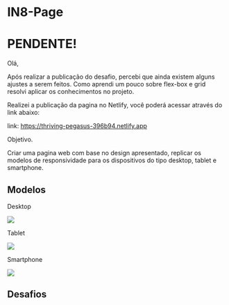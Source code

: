 # IN8-Page

# PENDENTE!

Olá,

Após realizar a publicação do desafio, percebi que ainda existem alguns ajustes a serem feitos. Como aprendi um pouco sobre flex-box e grid resolvi aplicar os conhecimentos no projeto.

Realizei a publicação da pagina no Netlify, você poderá acessar através do link abaixo:

link: https://thriving-pegasus-396b94.netlify.app


Objetivo.

Criar uma pagina web com base no design apresentado, replicar os modelos de responsividade para os dispositivos do tipo desktop, tablet e smartphone.


## Modelos 

Desktop

![](https://i.postimg.cc/wBGws59M/desktop.jpg)

Tablet

![](https://i.postimg.cc/7YHtdZtx/tablet.jpg)

Smartphone

![](https://i.postimg.cc/50JDtqgz/mobile.jpg)

## Desafios
